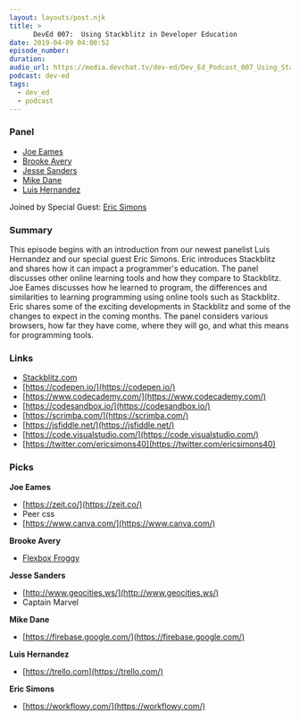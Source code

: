 ```yaml
---
layout: layouts/post.njk
title: >
      DevEd 007:  Using Stackblitz in Developer Education
date: 2019-04-09 04:00:52
episode_number: 
duration: 
audio_url: https://media.devchat.tv/dev-ed/Dev_Ed_Podcast_007_Using_Stackblitz_in_Developer_Education.mp3
podcast: dev-ed
tags: 
  - dev_ed
  - podcast
---
```


### **Panel**

- [Joe Eames](http://thinkster.io/)
- [Brooke Avery﻿](http://thinkster.io/)
- [Jesse Sanders](http://briebug.com/)
- [Mike Dane](http://mikedane.com/)
- [Luis Hernandez](https://lambdaschool.com/company/)

Joined by Special Guest: [Eric Simons](https://twitter.com/ericsimons40)

### **Summary**

This episode begins with an introduction from our newest panelist Luis Hernandez and our special guest Eric Simons. Eric introduces Stackblitz and shares how it can impact a programmer's education. The panel discusses other online learning tools and how they compare to Stackblitz. Joe Eames discusses how he learned to program, the differences and similarities to learning programming using online tools such as Stackblitz. Eric shares some of the exciting developments in Stackblitz and some of the changes to expect in the coming months. The panel considers various browsers, how far they have come, where they will go, and what this means for programming tools.

### **Links**

- [Stackblitz.com](http://stackblitz.com/)
- [https://codepen.io/](https://codepen.io/)
- [https://www.codecademy.com/](https://www.codecademy.com/)
- [https://codesandbox.io/](https://codesandbox.io/)
- [https://scrimba.com/](https://scrimba.com/)
- [https://jsfiddle.net/](https://jsfiddle.net/)
- [https://code.visualstudio.com/](https://code.visualstudio.com/)
- [https://twitter.com/ericsimons40](https://twitter.com/ericsimons40) 

### **Picks**

**Joe Eames**

- [https://zeit.co/](https://zeit.co/)
- Peer css
- [https://www.canva.com/](https://www.canva.com/)

**Brooke Avery**

- [Flexbox Froggy](https://flexboxfroggy.com/)

**Jesse Sanders**

- [http://www.geocities.ws/](http://www.geocities.ws/)
- Captain Marvel

**Mike Dane**

- [https://firebase.google.com/](https://firebase.google.com/)

**Luis Hernandez**

- [https://trello.com](https://trello.com/)

**Eric Simons**

- [https://workflowy.com/](https://workflowy.com/)
